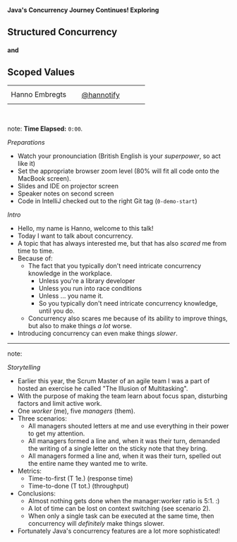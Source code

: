 #### Java's Concurrency Journey Continues! Exploring
## Structured Concurrency 
#### and
## Scoped Values

<table>
    <tr>
        <td style="text-align: right; vertical-align: middle;" width="45.3%">Hanno Embregts</td>
        <td style="text-align: left; padding: 0 0 0 0; vertical-align: middle;"><img width="16%" data-src="img/logos/ace-associate-spade.png" class="no-background" style="margin-top: 30px; vertical-align: middle;"/><img width="22%" data-src="img/logos/java-champion.png" class="no-background" style="margin-top: 30px; vertical-align: middle;"/></td>
        <td style="text-align: right;"><img width="45%" data-src="img/icons/twitter-white.png" class="no-background" style="margin-top: 35px"/></td>
        <td style="vertical-align: middle; padding: 0 0 0 0"><a href="https://www.twitter.com/hannotify">@hannotify</a></td>
    </tr>
</table>
<img data-src="img/logos/java-community-logo.png" width="9%" class="no-background" style="margin-right: 2em">
<img data-src="img/logos/arnhemjug.png" width="30%" class="no-background"/>
<br/>

note:
**Time Elapsed:** `0:00`.

*Preparations*

* Watch your pronounciation (British English is your _superpower_, so act like it)
* Set the appropriate browser zoom level (80% will fit all code onto the MacBook screen).
* Slides and IDE on projector screen
* Speaker notes on second screen
* Code in IntelliJ checked out to the right Git tag (`0-demo-start`)

*Intro*

* Hello, my name is Hanno, welcome to this talk!
* Today I want to talk about concurrency.
* A topic that has always interested me, but that has also *scared* me from time to time.
* Because of:
  * The fact that you typically don't need intricate concurrency knowledge in the workplace.
    * Unless you're a library developer
    * Unless you run into race conditions
    * Unless ... you name it.
    * So you typically don't need intricate concurrency knowledge, until you do.
  * Concurrency also scares me because of its ability to improve things, but also to make things *a lot* worse.
* Introducing concurrency can even make things *slower*.

---

<!-- .slide: data-background="img/background/the-illusion-of-multitasking.jpeg" data-background-color="black" data-background-opacity="1.0" data-background-size="contain" -->

note:

*Storytelling*

* Earlier this year, the Scrum Master of an agile team I was a part of hosted an exercise he called "The Illusion of Multitasking".
* With the purpose of making the team learn about focus span, disturbing factors and limit active work.
* One *worker* (me), five *managers* (them).
* Three scenarios:
  * All managers shouted letters at me and use everything in their power to get my attention. 
  * All managers formed a line and, when it was their turn, demanded the writing of a single letter on the sticky note that they bring.
  * All managers formed a line and, when it was their turn, spelled out the entire name they wanted me to write.
* Metrics:
  * Time-to-first (T 1e.) (response time)
  * Time-to-done (T tot.) (throughput)
* Conclusions:
  * Almost nothing gets done when the manager:worker ratio is 5:1. :)
  * A lot of time can be lost on context switching (see scenario 2).
  * When only a single task can be executed at the same time, then concurrency will *definitely* make things slower.
* Fortunately Java's concurrency features are a lot more sophisticated!
